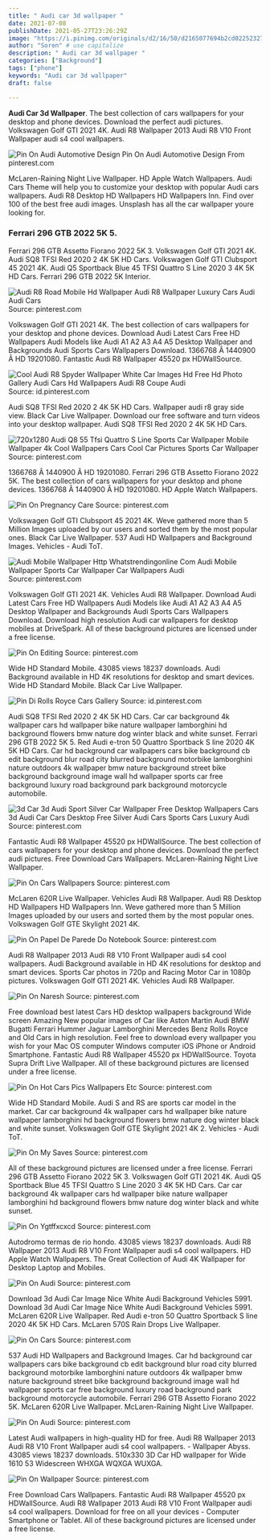 ```yaml
---
title: " Audi car 3d wallpaper "
date: 2021-07-08
publishDate: 2021-05-27T23:26:29Z
image: "https://i.pinimg.com/originals/d2/16/50/d2165077694b2cd02252327171f231e0.jpg"
author: "Soren" # use capitalize
description: " Audi car 3d wallpaper "
categories: ["Background"]
tags: ["phone"]
keywords: "Audi car 3d wallpaper"
draft: false

---
```



**Audi Car 3d Wallpaper**. The best collection of cars wallpapers for your desktop and phone devices. Download the perfect audi pictures. Volkswagen Golf GTI 2021 4K. Audi R8 Wallpaper 2013 Audi R8 V10 Front Wallpaper audi s4 cool wallpapers.

![Pin On Audi Automotive Design](https://i.pinimg.com/originals/1b/b8/d1/1bb8d1cbf25acac52df4abd80502fd89.jpg "Pin On Audi Automotive Design")
Pin On Audi Automotive Design From pinterest.com


McLaren-Raining Night Live Wallpaper. HD Apple Watch Wallpapers. Audi Cars Theme will help you to customize your desktop with popular Audi cars wallpapers. Audi R8 Desktop HD Wallpapers HD Wallpapers Inn. Find over 100 of the best free audi images. Unsplash has all the car wallpaper youre looking for.

### Ferrari 296 GTB 2022 5K 5.

Ferrari 296 GTB Assetto Fiorano 2022 5K 3. Volkswagen Golf GTI 2021 4K. Audi SQ8 TFSI Red 2020 2 4K 5K HD Cars. Volkswagen Golf GTI Clubsport 45 2021 4K. Audi Q5 Sportback Blue 45 TFSI Quattro S Line 2020 3 4K 5K HD Cars. Ferrari 296 GTB 2022 5K Interior.


![Audi R8 Road Mobile Hd Wallpaper Audi R8 Wallpaper Luxury Cars Audi Audi Cars](https://i.pinimg.com/originals/90/14/97/9014972797f31dbcc1bcbf8b4c0d547e.jpg "Audi R8 Road Mobile Hd Wallpaper Audi R8 Wallpaper Luxury Cars Audi Audi Cars")
Source: pinterest.com

Volkswagen Golf GTI 2021 4K. The best collection of cars wallpapers for your desktop and phone devices. Download Audi Latest Cars Free HD Wallpapers Audi Models like Audi A1 A2 A3 A4 A5 Desktop Wallpaper and Backgrounds Audi Sports Cars Wallpapers Download. 1366768 Â 1440900 Â HD 19201080. Fantastic Audi R8 Wallpaper 45520 px HDWallSource.

![Cool Audi R8 Spyder Wallpaper White Car Images Hd Free Hd Photo Gallery Audi Cars Hd Wallpapers Audi R8 Coupe Audi](https://i.pinimg.com/originals/e2/99/3d/e2993d2c8f1e2298c425fa74bd9d6a92.jpg "Cool Audi R8 Spyder Wallpaper White Car Images Hd Free Hd Photo Gallery Audi Cars Hd Wallpapers Audi R8 Coupe Audi")
Source: id.pinterest.com

Audi SQ8 TFSI Red 2020 2 4K 5K HD Cars. Wallpaper audi r8 gray side view. Black Car Live Wallpaper. Download our free software and turn videos into your desktop wallpaper. Audi SQ8 TFSI Red 2020 2 4K 5K HD Cars.

![720x1280 Audi Q8 55 Tfsi Quattro S Line Sports Car Wallpaper Mobile Wallpaper 4k Cool Wallpapers Cars Cool Car Pictures Sports Car Wallpaper](https://i.pinimg.com/originals/74/a3/ab/74a3ab2eefc76a9a4583e95b09d5678d.jpg "720x1280 Audi Q8 55 Tfsi Quattro S Line Sports Car Wallpaper Mobile Wallpaper 4k Cool Wallpapers Cars Cool Car Pictures Sports Car Wallpaper")
Source: pinterest.com

1366768 Â 1440900 Â HD 19201080. Ferrari 296 GTB Assetto Fiorano 2022 5K. The best collection of cars wallpapers for your desktop and phone devices. 1366768 Â 1440900 Â HD 19201080. HD Apple Watch Wallpapers.

![Pin On Pregnancy Care](https://i.pinimg.com/originals/86/87/be/8687be559ffb6108eb80a4af21a4cd3c.jpg "Pin On Pregnancy Care")
Source: pinterest.com

Volkswagen Golf GTI Clubsport 45 2021 4K. Weve gathered more than 5 Million Images uploaded by our users and sorted them by the most popular ones. Black Car Live Wallpaper. 537 Audi HD Wallpapers and Background Images. Vehicles - Audi ToT.

![Audi Mobile Wallpaper Http Whatstrendingonline Com Audi Mobile Wallpaper Sports Car Wallpaper Car Wallpapers Audi](https://i.pinimg.com/originals/3d/e6/fd/3de6fdb8cdc3d3c8a92fdaf580ba4b30.jpg "Audi Mobile Wallpaper Http Whatstrendingonline Com Audi Mobile Wallpaper Sports Car Wallpaper Car Wallpapers Audi")
Source: pinterest.com

Volkswagen Golf GTI 2021 4K. Vehicles Audi R8 Wallpaper. Download Audi Latest Cars Free HD Wallpapers Audi Models like Audi A1 A2 A3 A4 A5 Desktop Wallpaper and Backgrounds Audi Sports Cars Wallpapers Download. Download high resolution Audi car wallpapers for desktop mobiles at DriveSpark. All of these background pictures are licensed under a free license.

![Pin On Editing](https://i.pinimg.com/originals/8b/72/41/8b7241cde8799f41aa8f9a08f226259d.jpg "Pin On Editing")
Source: pinterest.com

Wide HD Standard Mobile. 43085 views 18237 downloads. Audi Background available in HD 4K resolutions for desktop and smart devices. Wide HD Standard Mobile. Black Car Live Wallpaper.

![Pin Di Rolls Royce Cars Gallery](https://i.pinimg.com/originals/b3/c2/63/b3c2637c91ec0b111d25e29cb5980f25.jpg "Pin Di Rolls Royce Cars Gallery")
Source: id.pinterest.com

Audi SQ8 TFSI Red 2020 2 4K 5K HD Cars. Car car background 4k wallpaper cars hd wallpaper bike nature wallpaper lamborghini hd background flowers bmw nature dog winter black and white sunset. Ferrari 296 GTB 2022 5K 5. Red Audi e-tron 50 Quattro Sportback S line 2020 4K 5K HD Cars. Car hd background car wallpapers cars bike background cb edit background blur road city blurred background motorbike lamborghini nature outdoors 4k wallpaper bmw nature background street bike background background image wall hd wallpaper sports car free background luxury road background park background motorcycle automobile.

![3d Car 3d Audi Sport Silver Car Wallpaper Free Desktop Wallpapers Cars 3d Audi Car Cars Desktop Free Silver Audi Cars Sports Cars Luxury Audi](https://i.pinimg.com/736x/59/43/00/5943001ec3ca3b4e0088c6b9fc7a153e.jpg "3d Car 3d Audi Sport Silver Car Wallpaper Free Desktop Wallpapers Cars 3d Audi Car Cars Desktop Free Silver Audi Cars Sports Cars Luxury Audi")
Source: pinterest.com

Fantastic Audi R8 Wallpaper 45520 px HDWallSource. The best collection of cars wallpapers for your desktop and phone devices. Download the perfect audi pictures. Free Download Cars Wallpapers. McLaren-Raining Night Live Wallpaper.

![Pin On Cars Wallpapers](https://i.pinimg.com/originals/4c/7a/2b/4c7a2bc4fec937448fbd7c256fe2d952.jpg "Pin On Cars Wallpapers")
Source: pinterest.com

McLaren 620R Live Wallpaper. Vehicles Audi R8 Wallpaper. Audi R8 Desktop HD Wallpapers HD Wallpapers Inn. Weve gathered more than 5 Million Images uploaded by our users and sorted them by the most popular ones. Volkswagen Golf GTE Skylight 2021 4K.

![Pin On Papel De Parede Do Notebook](https://i.pinimg.com/originals/ad/16/d8/ad16d89ef911174240b5f9c6412bbabc.jpg "Pin On Papel De Parede Do Notebook")
Source: pinterest.com

Audi R8 Wallpaper 2013 Audi R8 V10 Front Wallpaper audi s4 cool wallpapers. Audi Background available in HD 4K resolutions for desktop and smart devices. Sports Car photos in 720p and Racing Motor Car in 1080p pictures. Volkswagen Golf GTI 2021 4K. Vehicles Audi R8 Wallpaper.

![Pin On Naresh](https://i.pinimg.com/originals/57/ab/4b/57ab4bef28acdceb6b31c83f29b576f5.jpg "Pin On Naresh")
Source: pinterest.com

Free download best latest Cars HD desktop wallpapers background Wide screen Amazing New popular images of Car like Aston Martin Audi BMW Bugatti Ferrari Hummer Jaguar Lamborghini Mercedes Benz Rolls Royce and Old Cars in high resolution. Feel free to download every wallpaper you wish for your Mac OS computer Windows computer iOS iPhone or Android Smartphone. Fantastic Audi R8 Wallpaper 45520 px HDWallSource. Toyota Supra Drift Live Wallpaper. All of these background pictures are licensed under a free license.

![Pin On Hot Cars Pics Wallpapers Etc](https://i.pinimg.com/originals/a6/9e/db/a69edb5fa6c5deda7e1a6278e3bf4005.jpg "Pin On Hot Cars Pics Wallpapers Etc")
Source: pinterest.com

Wide HD Standard Mobile. Audi S and RS are sports car model in the market. Car car background 4k wallpaper cars hd wallpaper bike nature wallpaper lamborghini hd background flowers bmw nature dog winter black and white sunset. Volkswagen Golf GTE Skylight 2021 4K 2. Vehicles - Audi ToT.

![Pin On My Saves](https://i.pinimg.com/originals/93/a4/af/93a4af3a99708742ea3bb0af0d03e1f2.jpg "Pin On My Saves")
Source: pinterest.com

All of these background pictures are licensed under a free license. Ferrari 296 GTB Assetto Fiorano 2022 5K 3. Volkswagen Golf GTI 2021 4K. Audi Q5 Sportback Blue 45 TFSI Quattro S Line 2020 3 4K 5K HD Cars. Car car background 4k wallpaper cars hd wallpaper bike nature wallpaper lamborghini hd background flowers bmw nature dog winter black and white sunset.

![Pin On Ygtffxcxcd](https://i.pinimg.com/originals/62/a3/95/62a395d860cb5fbe52e84405201a3016.jpg "Pin On Ygtffxcxcd")
Source: pinterest.com

Autodromo termas de rio hondo. 43085 views 18237 downloads. Audi R8 Wallpaper 2013 Audi R8 V10 Front Wallpaper audi s4 cool wallpapers. HD Apple Watch Wallpapers. The Great Collection of Audi 4K Wallpaper for Desktop Laptop and Mobiles.

![Pin On Audi](https://i.pinimg.com/originals/85/7c/df/857cdf5bf41d7baa483b0aa34c04ff22.jpg "Pin On Audi")
Source: pinterest.com

Download 3d Audi Car Image Nice White Audi Background Vehicles 5991. Download 3d Audi Car Image Nice White Audi Background Vehicles 5991. McLaren 620R Live Wallpaper. Red Audi e-tron 50 Quattro Sportback S line 2020 4K 5K HD Cars. McLaren 570S Rain Drops Live Wallpaper.

![Pin On Cars](https://i.pinimg.com/originals/36/c6/4f/36c64f56d42b6eb81dcf0081341033d0.jpg "Pin On Cars")
Source: pinterest.com

537 Audi HD Wallpapers and Background Images. Car hd background car wallpapers cars bike background cb edit background blur road city blurred background motorbike lamborghini nature outdoors 4k wallpaper bmw nature background street bike background background image wall hd wallpaper sports car free background luxury road background park background motorcycle automobile. Ferrari 296 GTB Assetto Fiorano 2022 5K. McLaren 620R Live Wallpaper. McLaren-Raining Night Live Wallpaper.

![Pin On Audi](https://i.pinimg.com/736x/51/d5/64/51d5648e4476cebb1bcf77f58ece22f1.jpg "Pin On Audi")
Source: pinterest.com

Latest Audi wallpapers in high-quality HD for free. Audi R8 Wallpaper 2013 Audi R8 V10 Front Wallpaper audi s4 cool wallpapers. - Wallpaper Abyss. 43085 views 18237 downloads. 510x330 3D Car HD wallpaper for Wide 1610 53 Widescreen WHXGA WQXGA WUXGA.

![Pin On Wallpaper](https://i.pinimg.com/originals/d2/16/50/d2165077694b2cd02252327171f231e0.jpg "Pin On Wallpaper")
Source: pinterest.com

Free Download Cars Wallpapers. Fantastic Audi R8 Wallpaper 45520 px HDWallSource. Audi R8 Wallpaper 2013 Audi R8 V10 Front Wallpaper audi s4 cool wallpapers. Download for free on all your devices - Computer Smartphone or Tablet. All of these background pictures are licensed under a free license.

